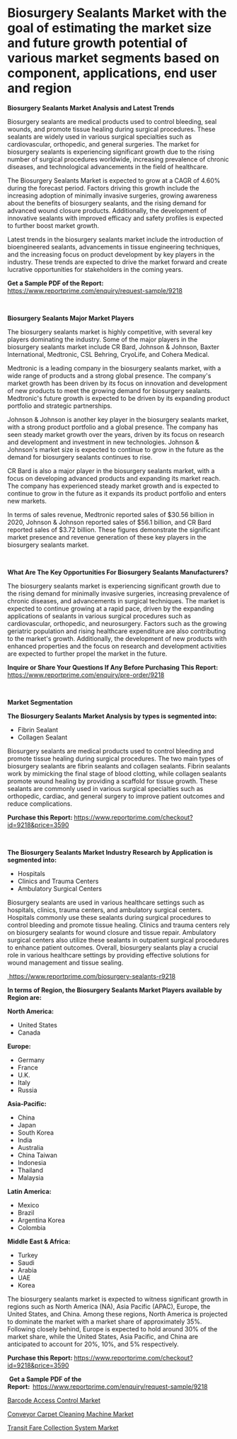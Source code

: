 <p><h1>Biosurgery Sealants Market with the goal of estimating the market size and future growth potential of various market segments based on component, applications, end user and region</h1></p><p><strong>Biosurgery Sealants Market Analysis and Latest Trends</strong></p>
<p><p>Biosurgery sealants are medical products used to control bleeding, seal wounds, and promote tissue healing during surgical procedures. These sealants are widely used in various surgical specialties such as cardiovascular, orthopedic, and general surgeries. The market for biosurgery sealants is experiencing significant growth due to the rising number of surgical procedures worldwide, increasing prevalence of chronic diseases, and technological advancements in the field of healthcare.</p><p>The Biosurgery Sealants Market is expected to grow at a CAGR of 4.60% during the forecast period. Factors driving this growth include the increasing adoption of minimally invasive surgeries, growing awareness about the benefits of biosurgery sealants, and the rising demand for advanced wound closure products. Additionally, the development of innovative sealants with improved efficacy and safety profiles is expected to further boost market growth.</p><p>Latest trends in the biosurgery sealants market include the introduction of bioengineered sealants, advancements in tissue engineering techniques, and the increasing focus on product development by key players in the industry. These trends are expected to drive the market forward and create lucrative opportunities for stakeholders in the coming years.</p></p>
<p><strong>Get a Sample PDF of the Report:&nbsp;</strong> <a href="https://www.reportprime.com/enquiry/request-sample/9218">https://www.reportprime.com/enquiry/request-sample/9218</a></p>
<p>&nbsp;</p>
<p><strong>Biosurgery Sealants Major Market Players</strong></p>
<p><p>The biosurgery sealants market is highly competitive, with several key players dominating the industry. Some of the major players in the biosurgery sealants market include CR Bard, Johnson & Johnson, Baxter International, Medtronic, CSL Behring, CryoLife, and Cohera Medical.</p><p>Medtronic is a leading company in the biosurgery sealants market, with a wide range of products and a strong global presence. The company's market growth has been driven by its focus on innovation and development of new products to meet the growing demand for biosurgery sealants. Medtronic's future growth is expected to be driven by its expanding product portfolio and strategic partnerships.</p><p>Johnson & Johnson is another key player in the biosurgery sealants market, with a strong product portfolio and a global presence. The company has seen steady market growth over the years, driven by its focus on research and development and investment in new technologies. Johnson & Johnson's market size is expected to continue to grow in the future as the demand for biosurgery sealants continues to rise.</p><p>CR Bard is also a major player in the biosurgery sealants market, with a focus on developing advanced products and expanding its market reach. The company has experienced steady market growth and is expected to continue to grow in the future as it expands its product portfolio and enters new markets.</p><p>In terms of sales revenue, Medtronic reported sales of $30.56 billion in 2020, Johnson & Johnson reported sales of $56.1 billion, and CR Bard reported sales of $3.72 billion. These figures demonstrate the significant market presence and revenue generation of these key players in the biosurgery sealants market.</p></p>
<p>&nbsp;</p>
<p><strong>What Are The Key Opportunities For Biosurgery Sealants Manufacturers?</strong></p>
<p><p>The biosurgery sealants market is experiencing significant growth due to the rising demand for minimally invasive surgeries, increasing prevalence of chronic diseases, and advancements in surgical techniques. The market is expected to continue growing at a rapid pace, driven by the expanding applications of sealants in various surgical procedures such as cardiovascular, orthopedic, and neurosurgery. Factors such as the growing geriatric population and rising healthcare expenditure are also contributing to the market's growth. Additionally, the development of new products with enhanced properties and the focus on research and development activities are expected to further propel the market in the future.</p></p>
<p><strong>Inquire or Share Your Questions If Any Before Purchasing This Report:</strong> <a href="https://www.reportprime.com/enquiry/pre-order/9218">https://www.reportprime.com/enquiry/pre-order/9218</a></p>
<p>&nbsp;</p>
<p><strong>Market Segmentation</strong></p>
<p><strong>The Biosurgery Sealants Market Analysis by types is segmented into:</strong></p>
<p><ul><li>Fibrin Sealant</li><li>Collagen Sealant</li></ul></p>
<p><p>Biosurgery sealants are medical products used to control bleeding and promote tissue healing during surgical procedures. The two main types of biosurgery sealants are fibrin sealants and collagen sealants. Fibrin sealants work by mimicking the final stage of blood clotting, while collagen sealants promote wound healing by providing a scaffold for tissue growth. These sealants are commonly used in various surgical specialties such as orthopedic, cardiac, and general surgery to improve patient outcomes and reduce complications.</p></p>
<p><strong>Purchase this Report:&nbsp;</strong><a href="https://www.reportprime.com/checkout?id=9218&price=3590">https://www.reportprime.com/checkout?id=9218&price=3590</a></p>
<p>&nbsp;</p>
<p><strong>The Biosurgery Sealants Market Industry Research by Application is segmented into:</strong></p>
<p><ul><li>Hospitals</li><li>Clinics and Trauma Centers</li><li>Ambulatory Surgical Centers</li></ul></p>
<p><p>Biosurgery sealants are used in various healthcare settings such as hospitals, clinics, trauma centers, and ambulatory surgical centers. Hospitals commonly use these sealants during surgical procedures to control bleeding and promote tissue healing. Clinics and trauma centers rely on biosurgery sealants for wound closure and tissue repair. Ambulatory surgical centers also utilize these sealants in outpatient surgical procedures to enhance patient outcomes. Overall, biosurgery sealants play a crucial role in various healthcare settings by providing effective solutions for wound management and tissue sealing.</p></p>
<p><a href="https://www.reportprime.com/biosurgery-sealants-r9218">&nbsp;https://www.reportprime.com/biosurgery-sealants-r9218</a></p>
<p><strong>In terms of Region, the Biosurgery Sealants Market Players available by Region are:</strong></p>
<p>
    <p> <strong> North America: </strong>
        <ul>
            <li>United States</li>
            <li>Canada</li>
        </ul>
        </p> 
    <p> <strong> Europe: </strong>
        <ul>
            <li>Germany</li>
            <li>France</li>
            <li>U.K.</li>
            <li>Italy</li>
            <li>Russia</li>
        </ul>
        </p> 
    <p> <strong> Asia-Pacific: </strong>
        <ul>
            <li>China</li>
            <li>Japan</li>
            <li>South Korea</li>
            <li>India</li>
            <li>Australia</li>
            <li>China Taiwan</li>
            <li>Indonesia</li>
            <li>Thailand</li>
            <li>Malaysia</li>
        </ul>
        </p> 
    <p> <strong> Latin America: </strong>
        <ul>
            <li>Mexico</li>
            <li>Brazil</li>
            <li>Argentina Korea</li>
            <li>Colombia</li>
        </ul>
        </p> 
    <p> <strong> Middle East & Africa: </strong>
        <ul>
            <li>Turkey</li>
            <li>Saudi</li>
            <li>Arabia</li>
            <li>UAE</li>
            <li>Korea</li>
        </ul>
    </p>
    </p>
<p><p>The biosurgery sealants market is expected to witness significant growth in regions such as North America (NA), Asia Pacific (APAC), Europe, the United States, and China. Among these regions, North America is projected to dominate the market with a market share of approximately 35%. Following closely behind, Europe is expected to hold around 30% of the market share, while the United States, Asia Pacific, and China are anticipated to account for 20%, 10%, and 5% respectively.</p></p>
<p><strong>Purchase this Report: </strong><a href="https://www.reportprime.com/checkout?id=9218&price=3590">https://www.reportprime.com/checkout?id=9218&price=3590</a></p>
<p>&nbsp;<strong>Get a Sample PDF of the Report:&nbsp;&nbsp;</strong><a href="https://www.reportprime.com/enquiry/request-sample/9218">https://www.reportprime.com/enquiry/request-sample/9218</a></p>
<p><strong></strong></p>
<p><p><a href="https://www.linkedin.com/pulse/barcode-access-control-market-size-focuses-dynamics-in-depth-yreae?trackingId=ZEmDaESXTqRE3ajeH8LaQw%3D%3D">Barcode Access Control Market</a></p><p><a href="https://www.linkedin.com/pulse/conveyor-carpet-cleaning-machine-market-size-growth-outlook-mgeof?trackingId=ZGgNSC%2F%2BxEOEp1%2F1gUwG4w%3D%3D">Conveyor Carpet Cleaning Machine Market</a></p><p><a href="https://www.linkedin.com/pulse/transit-fare-collection-system-market-research-report-provides-twlle?trackingId=cwlu2EYpU%2BBcPhp6h42%2FHg%3D%3D">Transit Fare Collection System Market</a></p></p>